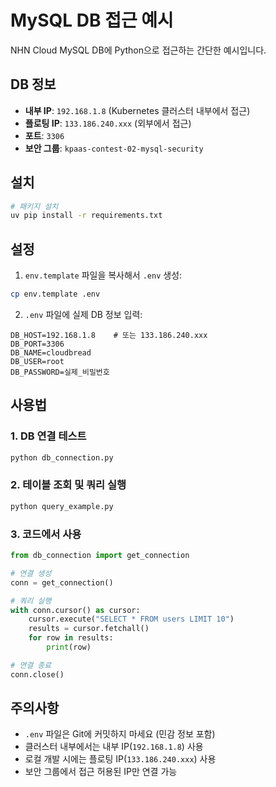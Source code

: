 # MySQL DB 접근 예시

NHN Cloud MySQL DB에 Python으로 접근하는 간단한 예시입니다.

## DB 정보

- **내부 IP**: `192.168.1.8` (Kubernetes 클러스터 내부에서 접근)
- **플로팅 IP**: `133.186.240.xxx` (외부에서 접근)
- **포트**: `3306`
- **보안 그룹**: `kpaas-contest-02-mysql-security`

## 설치

```bash
# 패키지 설치
uv pip install -r requirements.txt
```

## 설정

1. `env.template` 파일을 복사해서 `.env` 생성:
```bash
cp env.template .env
```

2. `.env` 파일에 실제 DB 정보 입력:
```env
DB_HOST=192.168.1.8    # 또는 133.186.240.xxx
DB_PORT=3306
DB_NAME=cloudbread
DB_USER=root
DB_PASSWORD=실제_비밀번호
```

## 사용법

### 1. DB 연결 테스트
```bash
python db_connection.py
```

### 2. 테이블 조회 및 쿼리 실행
```bash
python query_example.py
```

### 3. 코드에서 사용
```python
from db_connection import get_connection

# 연결 생성
conn = get_connection()

# 쿼리 실행
with conn.cursor() as cursor:
    cursor.execute("SELECT * FROM users LIMIT 10")
    results = cursor.fetchall()
    for row in results:
        print(row)

# 연결 종료
conn.close()
```

## 주의사항

- `.env` 파일은 Git에 커밋하지 마세요 (민감 정보 포함)
- 클러스터 내부에서는 내부 IP(`192.168.1.8`) 사용
- 로컬 개발 시에는 플로팅 IP(`133.186.240.xxx`) 사용
- 보안 그룹에서 접근 허용된 IP만 연결 가능

